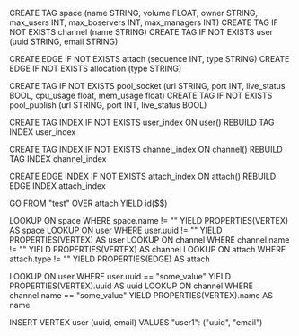 CREATE TAG space (name STRING, volume FLOAT, owner STRING, max_users INT, max_boservers INT, max_managers INT)
CREATE TAG IF NOT EXISTS channel (name STRING)
CREATE TAG IF NOT EXISTS user (uuid STRING, email STRING)

CREATE EDGE IF NOT EXISTS attach (sequence INT, type STRING)
CREATE EDGE IF NOT EXISTS allocation (type STRING)

CREATE TAG IF NOT EXISTS pool_socket (url STRING, port INT, live_status BOOL, cpu_usage float, mem_usage float)
CREATE TAG IF NOT EXISTS pool_publish (url STRING, port INT, live_status BOOL)

<!-- indexing & rebuilding -->

CREATE TAG INDEX IF NOT EXISTS user_index ON user()
REBUILD TAG INDEX user_index

CREATE TAG INDEX IF NOT EXISTS channel_index ON channel()
REBUILD TAG INDEX channel_index

CREATE EDGE INDEX IF NOT EXISTS attach_index ON attach()
REBUILD EDGE INDEX attach_index

GO FROM "test" OVER attach YIELD id($$)

<!-- 전체 조회 -->

LOOKUP ON space WHERE space.name != "" YIELD PROPERTIES(VERTEX) AS space
LOOKUP ON user WHERE user.uuid != "" YIELD PROPERTIES(VERTEX) AS user
LOOKUP ON channel WHERE channel.name != "" YIELD PROPERTIES(VERTEX) AS channel
LOOKUP ON attach WHERE attach.type != "" YIELD PROPERTIES(EDGE) AS attach

<!-- 단일 조회 -->

LOOKUP ON user WHERE user.uuid == "some_value" YIELD PROPERTIES(VERTEX).uuid AS uuid
LOOKUP ON channel WHERE channel.name == "some_value" YIELD PROPERTIES(VERTEX).name AS name

<!-- insert -->

INSERT VERTEX user (uuid, email) VALUES "user1": ("uuid", "email")
